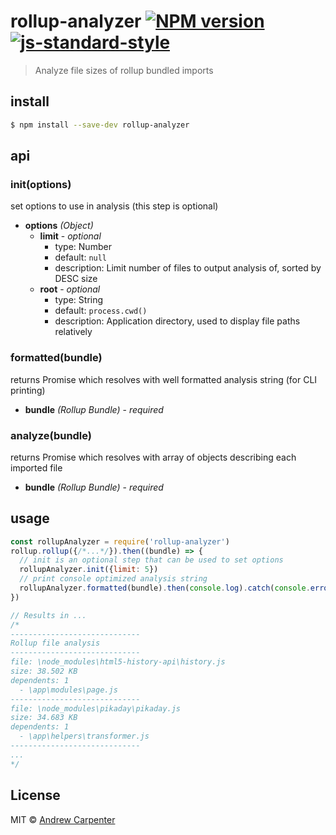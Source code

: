 # rollup-analyzer [![NPM version](https://badge.fury.io/js/rollup-analyzer.svg)](https://npmjs.org/package/rollup-analyzer)   [![js-standard-style](https://img.shields.io/badge/code%20style-standard-brightgreen.svg?style=flat)](https://github.com/feross/standard)

> Analyze file sizes of rollup bundled imports

## install

```sh
$ npm install --save-dev rollup-analyzer
```

## api

### init(options)
set options to use in analysis (this step is optional)
- **options** *(Object)*
  - **limit** - *optional*
    - type: Number
    - default: `null`
    - description: Limit number of files to output analysis of, sorted by DESC size
  - **root** - *optional*
    - type: String
    - default: `process.cwd()`
    - description: Application directory, used to display file paths relatively

### formatted(bundle)
returns Promise which resolves with well formatted analysis string (for CLI printing)
- **bundle** *(Rollup Bundle)* - *required*

### analyze(bundle)
returns Promise which resolves with array of objects describing each imported file
- **bundle** *(Rollup Bundle)* - *required*

## usage

```js
const rollupAnalyzer = require('rollup-analyzer')
rollup.rollup({/*...*/}).then((bundle) => {
  // init is an optional step that can be used to set options
  rollupAnalyzer.init({limit: 5})
  // print console optimized analysis string
  rollupAnalyzer.formatted(bundle).then(console.log).catch(console.error)
})

// Results in ...
/*
-----------------------------
Rollup file analysis
-----------------------------
file: \node_modules\html5-history-api\history.js
size: 38.502 KB
dependents: 1
  - \app\modules\page.js
-----------------------------
file: \node_modules\pikaday\pikaday.js
size: 34.683 KB
dependents: 1
  - \app\helpers\transformer.js
-----------------------------
...
*/
```

## License

MIT © [Andrew Carpenter](https://github.com/doesdev)
